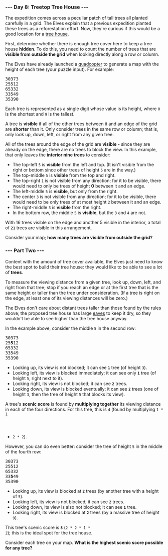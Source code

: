 ### --- Day 8: Treetop Tree House ---

The expedition comes across a peculiar patch of tall trees all planted carefully in a grid. The
Elves explain that a previous expedition planted these trees as a reforestation effort. Now, they're
curious if this would be a good location for a [tree
house](https://en.wikipedia.org/wiki/Tree_house).

First, determine whether there is enough tree cover here to keep a tree house <b>hidden</b>. To do
this, you need to count the number of trees that are <b>visible from outside the grid</b> when
looking directly along a row or column.

The Elves have already launched a [quadcopter](https://en.wikipedia.org/wiki/Quadcopter) to generate
a map with the height of each tree (your puzzle input). For example:

<pre>
30373
25512
65332
33549
35390
</pre>

Each tree is represented as a single digit whose value is its height, where <code>0</code> is the
shortest and <code>9</code> is the tallest.

A tree is <b>visible</b> if all of the other trees between it and an edge of the grid are
<b>shorter</b> than it. Only consider trees in the same row or column; that is, only look up, down,
left, or right from any given tree.

All of the trees around the edge of the grid are <b>visible</b> - since they are already on the
edge, there are no trees to block the view. In this example, that only leaves the <b>interior nine
trees</b> to consider:

- The top-left <code>5</code> is <b>visible</b> from the left and top. (It isn't visible from the
  right or bottom since other trees of height <code>5</code> are in the way.)
- The top-middle <code>5</code> is <b>visible</b> from the top and right.
- The top-right <code>1</code> is not visible from any direction; for it to be visible, there would
  need to only be trees of height <b>0</b> between it and an edge.
- The left-middle <code>5</code> is <b>visible</b>, but only from the right.
- The center <code>3</code> is not visible from any direction; for it to be visible, there would
  need to be only trees of at most height <code>2</code> between it and an edge.
- The right-middle <code>3</code> is <b>visible</b> from the right.
- In the bottom row, the middle <code>5</code> is <b>visible</b>, but the <code>3</code> and
  <code>4</code> are not.

With 16 trees visible on the edge and another 5 visible in the interior, a total of
<code><b>21</b></code> trees are visible in this arrangement.

Consider your map; <b>how many trees are visible from outside the grid?</b>

### --- Part Two ---

Content with the amount of tree cover available, the Elves just need to know the best spot to build
their tree house: they would like to be able to see a lot of <b>trees</b>.

To measure the viewing distance from a given tree, look up, down, left, and right from that tree;
stop if you reach an edge or at the first tree that is the same height or taller than the tree under
consideration. (If a tree is right on the edge, at least one of its viewing distances will be zero.)

The Elves don't care about distant trees taller than those found by the rules above; the proposed
tree house has large [eaves](https://en.wikipedia.org/wiki/Eaves) to keep it dry, so they wouldn't
be able to see higher than the tree house anyway.

In the example above, consider the middle <code>5</code> in the second row:

<pre>
30373
25<b>5</b>12
65332
33549
35390
</pre>

- Looking up, its view is not blocked; it can see <code><b>1</b></code> tree (of height
  <code>3</code>).
- Looking left, its view is blocked immediately; it can see only <code><b>1</b></code> tree (of
  height <code>5</code>, right next to it).
- Looking right, its view is not blocked; it can see <code><b>2</b></code> trees.
- Looking down, its view is blocked eventually; it can see <code><b>2</b></code> trees (one of
  height <code>3</code>, then the tree of height <code>5</code> that blocks its view).

A tree's <b>scenic score</b> is found by <b>multiplying together</b> its viewing distance in each of
the four directions. For this tree, this is <code><b>4</b></code> (found by multiplying <code>1 * 1
* 2 * 2</code>).

However, you can do even better: consider the tree of height <code>5</code> in the middle of the
fourth row:

<pre>
30373
25512
65332
33<b>5</b>49
35390
</pre>

- Looking up, its view is blocked at <code><b>2</b></code> trees (by another tree with a height of
  <code>5</code>).
- Looking left, its view is not blocked; it can see <code><b>2</b></code> trees.
- Looking down, its view is also not blocked; it can see <code><b>1</b></code> tree.
- Looking right, its view is blocked at <code><b>2</b></code> trees (by a massive tree of height
  <code>9</code>).

This tree's scenic score is <code><b>8</b></code> (<code>2 * 2 * 1 * 2</code>); this is the ideal
spot for the tree house.

Consider each tree on your map. <b>What is the highest scenic score possible for any tree?</b>
